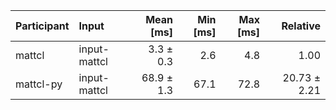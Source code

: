 | Participant | Input | Mean [ms] | Min [ms] | Max [ms] | Relative |
|:---|:---|---:|---:|---:|---:|
| mattcl | input-mattcl | 3.3 ± 0.3 | 2.6 | 4.8 | 1.00 |
| mattcl-py | input-mattcl | 68.9 ± 1.3 | 67.1 | 72.8 | 20.73 ± 2.21 |
